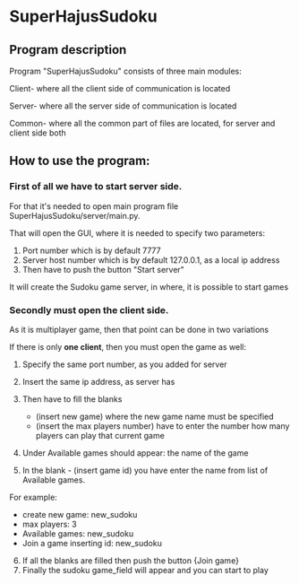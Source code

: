 # SuperHajusSudoku

## Program description

Program "SuperHajusSudoku" consists of three main modules:

Client- where all the client side of communication is located

Server- where all the server side of communication is located

Common- where all the common part of files are located, for server and client side both


## How to use the program:

### First of all we have to start server side.

For that it's needed to open main program file SuperHajusSudoku/server/main.py.

That will open the GUI, where it is needed to specify two parameters:

 1. Port number which is by default 7777
 2. Server host number which is by default 127.0.0.1, as a local ip address
 3. Then have to push the button "Start server"

It will create the Sudoku game server, in where, it is possible to start games


### Secondly must open the client side.

As it is multiplayer game, then that point can be done in two variations

If there is only **one client**, then you must open the game as well:

1. Specify the same port number, as you added for server
2. Insert the same ip address, as server has
3. Then have to fill the blanks
   - (insert new game) where the new game name must be specified
   - (insert the max players number) have to enter the number how many players can play that current game

4. Under Available games should appear: the name of the game
5. In the blank - (insert game id) you have enter the name from list of Available games.

For example:

- create new game: new_sudoku
- max players: 3
- Available games: new_sudoku
- Join a game inserting id: new_sudoku

6. If all the blanks are filled then push the button {Join game}
7. Finally the sudoku game_field will appear and you can start to play





